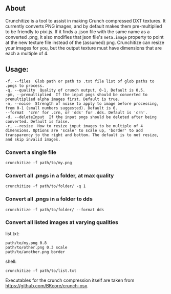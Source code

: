 ## About
Crunchitize is a tool to assist in making Crunch compressed DXT textures. It currently converts PNG images, and by default makes them pre-multiplied to be friendly to pixi.js. If it finds a .json file with the same name as a converted .png, it also modifies that json file's `meta.image` property to point at the new texture file instead of the (assumed) png. Crunchitize can resize your images for you, but the output texture must have dimensions that are each a multiple of 4.
## Usage:
    -f, --files  Glob path or path to .txt file list of glob paths to .pngs to process.
    -q, --quality  Quality of crunch output, 0-1. Default is 0.5.
    -pm, --premultiplied  If the input pngs should be converted to premultiplied alpha images first. Default is true.
    -n, --noise  Strength of noise to apply to image before processing, from 0-1 (small numbers suggested). Default is 0.
    --format  'crn' for .crn, or 'dds' for .dds. Default is 'crn'.
    -d, --deleteInput  If the input pngs should be deleted after being converted. Default is false.
    -r, --resize  How to resize input images to be multiple of 4 dimensions. Options are 'scale' to scale up, 'border' to add transparency to the right and bottom. The default is to not resize, and skip invalid images.
### Convert a single file
```
crunchitize -f path/to/my.png
```
### Convert all .pngs in a folder, at max quality
```
crunchitize -f path/to/folder/ -q 1
```
### Convert all .pngs in a folder to dds
```
crunchitize -f path/to/folder/ --format dds
```
### Convert all listed images at varying qualities
list.txt:
```
path/to/my.png 0.8
path/to/other.png 0.3 scale
path/to/another.png border
```
shell:
```
crunchitize -f path/to/list.txt
```

Executables for the crunch compression itself are taken from https://github.com/BKcore/crunch-osx.
